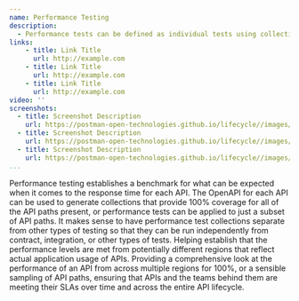 ```yaml
---
name: Performance Testing
description: 
  - Performance tests can be defined as individual tests using collections, pulling from one or many individual API paths and measuring the time it takes for the response to be sent, providing a test that can be run manually, scheduled across multiple geographic regions, or executed as part of a CI/CD pipeline, helping ensure an API is always meeting it's expected performance benchmarks.
links:
    - title: Link Title
      url: http://example.com
    - title: Link Title
      url: http://example.com
    - title: Link Title
      url: http://example.com            
video: ''
screenshots:
  - title: Screenshot Description
    url: https://postman-open-technologies.github.io/lifecycle//images/postman-screenshot.png          
  - title: Screenshot Description
    url: https://postman-open-technologies.github.io/lifecycle//images/postman-screenshot.png  
  - title: Screenshot Description
    url: https://postman-open-technologies.github.io/lifecycle//images/postman-screenshot.png   
...
```

Performance testing establishes a benchmark for what can be expected when it comes to the response time for each API. The OpenAPI for each API can be used to generate collections that provide 100% coverage for all of the API paths present, or performance tests can be applied to just a subset of API paths. It makes sense to have performance test collections separate from other types of testing so that they can be run independently from contract, integration, or other types of tests. Helping establish that the performance levels are met from potentially different regions that reflect actual application usage of APIs. Providing a comprehensive look at the performance of an API from across multiple regions for 100%, or a sensible sampling of API paths, ensuring that APIs and the teams behind them are meeting their SLAs over time and across the entire API lifecycle.
